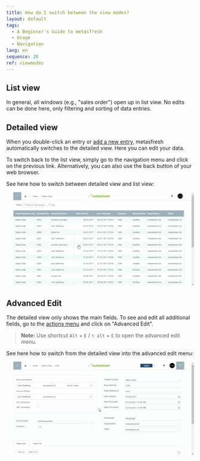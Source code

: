 ```yaml
---
title: How do I switch between the view modes?
layout: default
tags:
  - A Beginner's Guide to metasfresh
  - Usage
  - Navigation
lang: en
sequence: 20
ref: viewmodes
---
```


## List view
In general, all windows (e.g., "sales order") open up in list view. No edits can be done here, only filtering and sorting of data entries.

## Detailed view
When you double-click an entry or [add a new entry](New_Record_Window), metasfresh automatically switches to the detailed view. Here you can edit your data.

To switch back to the list view, simply go to the navigation menu and click on the previous link. Alternatively, you can also use the back button of your web browser.

See here how to switch between detailed view and list view:

![](assets/ListAndDetailedView.gif)

## Advanced Edit
The detailed view only shows the main fields. To see and edit all additional fields, go to the [actions menu](StartAction) and click on "Advanced Edit".
 >**Note:** Use shortcut `Alt` + `E` / `⌥ alt` + `E` to open the advanced edit menu.

See here how to switch from the detailed view into the advanced edit menu:

![](assets/AdvancedEditView.gif)
